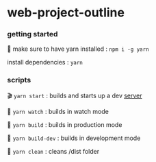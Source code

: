 # web-project-outline

### getting started

🧶 make sure to have yarn installed
: `npm i -g yarn`

install dependencies
: `yarn`

### scripts

🎬 `yarn start`
: builds and starts up a dev [server](http://localhost:8000)

👀 `yarn watch`
: builds in watch mode

🚀 `yarn build`
: builds in production mode

👷 `yarn build-dev`
: builds in development mode

🧼 `yarn clean`
: cleans /dist folder
